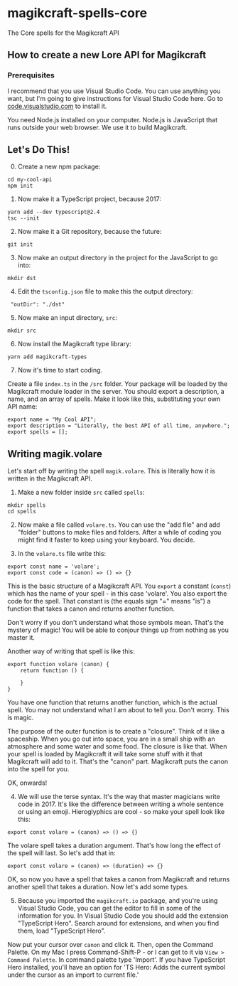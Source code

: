 # magikcraft-spells-core

The Core spells for the Magikcraft API

## How to create a new Lore API for Magikcraft

### Prerequisites

I recommend that you use Visual Studio Code. You can use anything you want, but I'm going to give instructions for Visual Studio Code here. Go to [code.visualstudio.com](https://code.visualstudio.com) to install it.

You need Node.js installed on your computer. Node.js is JavaScript that runs outside your web browser. We use it to build Magikcraft.
## Let's Do This!

0. Create a new npm package:

```mkdir my-cool-api
cd my-cool-api
npm init
```

1. Now make it a TypeScript project, because 2017:

```
yarn add --dev typescript@2.4
tsc --init
```

2. Now make it a Git repository, because the future:

```
git init
```

3. Now make an output directory in the project for the JavaScript to go into:
```
mkdir dst
```

4. Edit the `tsconfig.json` file to make this the output directory:

```
 "outDir": "./dst"
 ```

5. Now make an input directory, `src`:

```
mkdir src
```

6. Now install the Magikcraft type library:

```
yarn add magikcraft-types
```

7. Now it's time to start coding.

Create a file `index.ts` in the `/src` folder. Your package will be loaded by the Magikcraft module loader in the server. You should export a description, a name, and an array of spells. Make it look like this, substituting your own API name:

```
export name = "My Cool API";
export description = "Literally, the best API of all time, anywhere.";
export spells = [];
```

## Writing magik.volare

Let's start off by writing the spell `magik.volare`. This is literally how it is written in the Magikcraft API.

1. Make a new folder inside `src` called `spells`:

```
mkdir spells
cd spells
```

2. Now make a file called `volare.ts`. You can use the "add file" and add "folder" buttons to make files and folders. After a while of coding you might find it faster to keep using your keyboard. You decide.

3. In the `volare.ts` file write this:

```
export const name = 'volare';
export const code = (canon) => () => {}
```

This is the basic structure of a Magikcraft API. You `export` a constant (`const`) which has the name of your spell - in this case 'volare'. You also export the code for the spell. That constant is (the equals sign "=" means "is") a function that takes a canon and returns another function.

Don't worry if you don't understand what those symbols mean. That's the mystery of magic! You will be able to conjour things up from nothing as you master it.

Another way of writing that spell is like this:

```
export function volare (canon) {
    return function () {

    }
}
```

You have one function that returns another function, which is the actual spell. You may not understand what I am about to tell you. Don't worry. This is magic.

The purpose of the outer function is to create a "closure". Think of it like a spaceship. When you go out into space, you are in a small ship with an atmosphere and some water and some food. The closure is like that. When your spell is loaded by Magikcraft it will take some stuff with it that Magikcraft will add to it. That's the "canon" part. Magikcraft puts the canon into the spell for you.

OK, onwards!

4. We will use the terse syntax. It's the way that master magicians write code in 2017. It's like the difference between writing a whole sentence or using an emoji. Hieroglyphics are cool - so make your spell look like this:

```
export const volare = (canon) => () => {}
```
The volare spell takes a duration argument. That's how long the effect of the spell will last. So let's add that in:

```
export const volare = (canon) => (duration) => {}
```

OK, so now you have a spell that takes a canon from Magikcraft and returns another spell that takes a duration. Now let's add some types.

5. Because you imported the `magikcraft.io` package, and you're using Visual Studio Code, you can get the editor to fill in some of the information for you. In Visual Studio Code you should add the extension "TypeScript Hero". Search around for extensions, and when you find them, load "TypeScript Hero".

Now put your cursor over `canon` and click it. Then, open the Command Palette. On my Mac I press Command-Shift-P - or I can get to it via `View > Command Palette`. In command palette type 'Import'. If you have TypeScript Hero installed, you'll have an option for 'TS Hero: Adds the current symbol under the cursor as an import to current file.'

